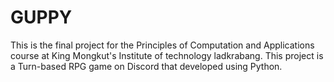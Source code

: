 # GUPPY

This is the final project for the Principles of Computation and Applications course at King Mongkut's Institute of technology ladkrabang. 
This project is a Turn-based RPG game on Discord that developed using Python.

